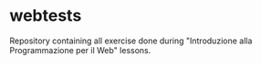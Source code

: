 webtests
========

Repository containing all exercise done during "Introduzione alla Programmazione per il Web" lessons.

